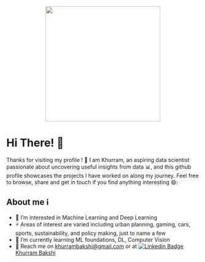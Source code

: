 <div id="header" align="center">
  <img src="https://media.giphy.com/media/qgQUggAC3Pfv687qPC/giphy.gif" width="300"/>
</div> 

<h1>Hi There! 👋 </h1>
Thanks for visiting my profile ! 🤝 I am Khurram, an aspiring data scientist passionate about uncovering useful insights from data 📊, and this github profile showcases the projects I have worked on along my journey. Feel free to browse, share and get in touch if you find anything interesting 😄:


<h2>About me ℹ️</h2>

- 👀 I’m interested in Machine Learning and Deep Learning
- ⚡ Areas of interest are varied including urban planning, gaming, cars, sports, sustainability, and policy making, just to name a few
- 🌱 I’m currently learning ML foundations, DL, Computer Vision
- 🔗 Reach me on khurrambakshi@gmail.com or at [![Linkedin Badge](https://i.stack.imgur.com/gVE0j.png)Khurram Bakshi](https://www.linkedin.com/in/khurrambakshi/) 

<!---
KhurramBakshi/KhurramBakshi is a ✨ special ✨ repository because its `README.md` (this file) appears on your GitHub profile.
You can click the Preview link to take a look at your changes.
--->
